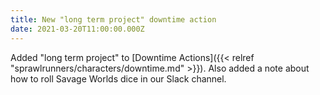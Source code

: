 ```yaml
---
title: New "long term project" downtime action
date: 2021-03-20T11:00:00.000Z
---
```

Added "long term project" to [Downtime Actions]({{< relref "sprawlrunners/characters/downtime.md" >}}). Also added a note about how to roll Savage Worlds dice in our Slack channel.
<!--more--> 